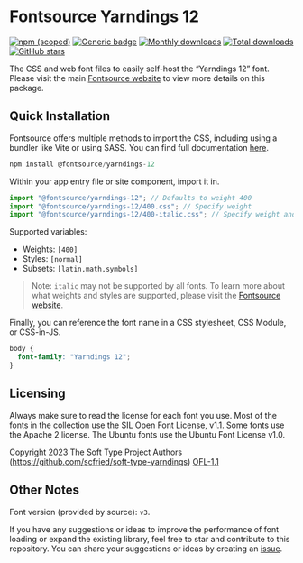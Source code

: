 # Fontsource Yarndings 12

[![npm (scoped)](https://img.shields.io/npm/v/@fontsource/yarndings-12?color=brightgreen)](https://www.npmjs.com/package/@fontsource/yarndings-12) [![Generic badge](https://img.shields.io/badge/fontsource-passing-brightgreen)](https://github.com/fontsource/fontsource) [![Monthly downloads](https://badgen.net/npm/dm/@fontsource/yarndings-12)](https://github.com/fontsource/fontsource) [![Total downloads](https://badgen.net/npm/dt/@fontsource/yarndings-12)](https://github.com/fontsource/fontsource) [![GitHub stars](https://img.shields.io/github/stars/fontsource/fontsource.svg?style=social&label=Star)](https://github.com/fontsource/fontsource/stargazers)

The CSS and web font files to easily self-host the “Yarndings 12” font. Please visit the main [Fontsource website](https://fontsource.org/fonts/yarndings-12) to view more details on this package.

## Quick Installation

Fontsource offers multiple methods to import the CSS, including using a bundler like Vite or using SASS. You can find full documentation [here](https://fontsource.org/docs/getting-started/introduction).

```javascript
npm install @fontsource/yarndings-12
```

Within your app entry file or site component, import it in.

```javascript
import "@fontsource/yarndings-12"; // Defaults to weight 400
import "@fontsource/yarndings-12/400.css"; // Specify weight
import "@fontsource/yarndings-12/400-italic.css"; // Specify weight and style
```

Supported variables:
- Weights: `[400]`
- Styles: `[normal]`
- Subsets: `[latin,math,symbols]`

> Note: `italic` may not be supported by all fonts. To learn more about what weights and styles are supported, please visit the [Fontsource website](https://fontsource.org/fonts/yarndings-12).

Finally, you can reference the font name in a CSS stylesheet, CSS Module, or CSS-in-JS.

```css
body {
  font-family: "Yarndings 12";
}
```

## Licensing
Always make sure to read the license for each font you use. Most of the fonts in the collection use the SIL Open Font License, v1.1. Some fonts use the Apache 2 license. The Ubuntu fonts use the Ubuntu Font License v1.0.

Copyright 2023 The Soft Type Project Authors (https://github.com/scfried/soft-type-yarndings)
[OFL-1.1](https://openfontlicense.org)

## Other Notes
Font version (provided by source): `v3`.

If you have any suggestions or ideas to improve the performance of font loading or expand the existing library, feel free to star and contribute to this repository. You can share your suggestions or ideas by creating an [issue](https://github.com/fontsource/fontsource/issues).